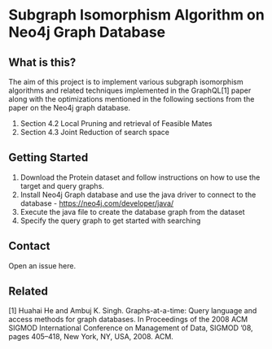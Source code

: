 # Subgraph Isomorphism Algorithm on Neo4j Graph Database

## What is this?

The aim of this project is to implement various subgraph isomorphism algorithms
and related techniques implemented in the GraphQL[1] paper along with the optimizations
mentioned in the following sections from the paper on the Neo4j graph database.

1. Section 4.2 Local Pruning and retrieval of Feasible Mates
2. Section 4.3 Joint Reduction of search space

## Getting Started

1. Download the Protein dataset and follow instructions on how to use the target and query graphs.
2. Install Neo4j Graph database and use the java driver to connect to the database - https://neo4j.com/developer/java/
3. Execute the java file to create the database graph from the dataset
4. Specify the query graph to get started with searching

## Contact
Open an issue here.

## Related
[1] Huahai He and Ambuj K. Singh. Graphs-at-a-time: Query language and access methods
for graph databases. In Proceedings of the 2008 ACM SIGMOD International
Conference on Management of Data, SIGMOD ’08, pages 405–418, New York, NY,
USA, 2008. ACM.

